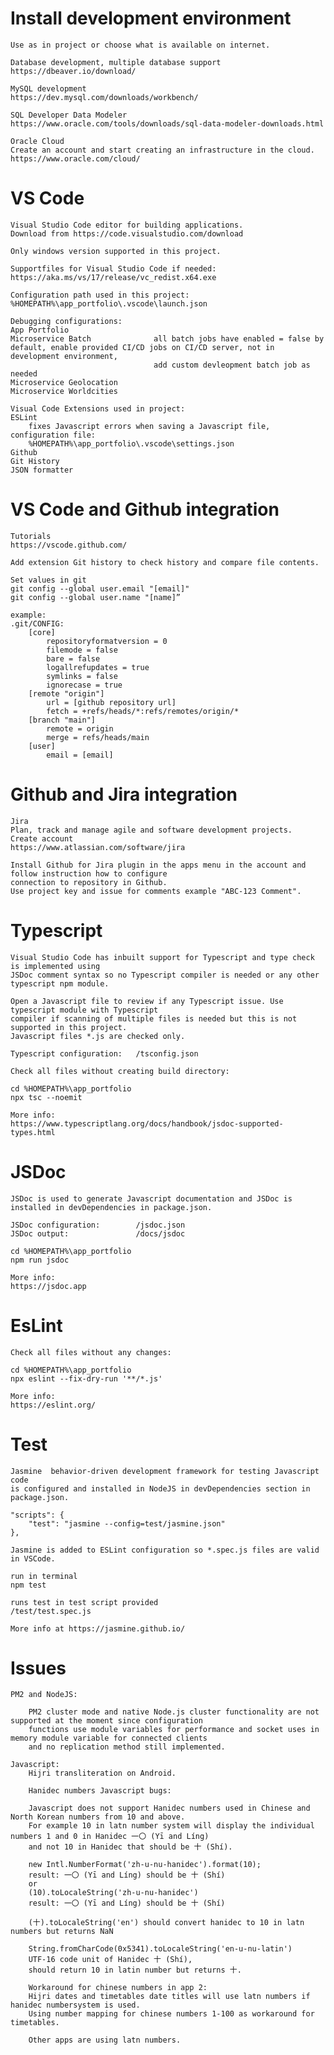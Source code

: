 # Install development environment

    Use as in project or choose what is available on internet.

    Database development, multiple database support
    https://dbeaver.io/download/

    MySQL development
    https://dev.mysql.com/downloads/workbench/

    SQL Developer Data Modeler
    https://www.oracle.com/tools/downloads/sql-data-modeler-downloads.html

    Oracle Cloud
    Create an account and start creating an infrastructure in the cloud.
    https://www.oracle.com/cloud/

# VS Code
    
    Visual Studio Code editor for building applications.
    Download from https://code.visualstudio.com/download
    
    Only windows version supported in this project.

    Supportfiles for Visual Studio Code if needed:
    https://aka.ms/vs/17/release/vc_redist.x64.exe 

    Configuration path used in this project:
    %HOMEPATH%\app_portfolio\.vscode\launch.json
    
    Debugging configurations:
    App Portfolio
    Microservice Batch              all batch jobs have enabled = false by default, enable provided CI/CD jobs on CI/CD server, not in development environment, 
                                    add custom devleopment batch job as needed
    Microservice Geolocation
    Microservice Worldcities

    Visual Code Extensions used in project:
    ESLint
        fixes Javascript errors when saving a Javascript file, configuration file:
        %HOMEPATH%\app_portfolio\.vscode\settings.json
    Github
    Git History
    JSON formatter

# VS Code and Github integration
    
    Tutorials
    https://vscode.github.com/

    Add extension Git history to check history and compare file contents.

    Set values in git
    git config --global user.email "[email]"
    git config --global user.name "[name]”

    example:
    .git/CONFIG:
		[core]
			repositoryformatversion = 0
			filemode = false
			bare = false
			logallrefupdates = true
			symlinks = false
			ignorecase = true
		[remote "origin"]
			url = [github repository url]
			fetch = +refs/heads/*:refs/remotes/origin/*
		[branch "main"]
			remote = origin
			merge = refs/heads/main
		[user]
			email = [email]

# Github and Jira integration

    Jira
    Plan, track and manage agile and software development projects.
    Create account
    https://www.atlassian.com/software/jira
    
    Install Github for Jira plugin in the apps menu in the account and follow instruction how to configure
    connection to repository in Github.
    Use project key and issue for comments example "ABC-123 Comment".

# Typescript

    Visual Studio Code has inbuilt support for Typescript and type check is implemented using 
	JSDoc comment syntax so no Typescript compiler is needed or any other typescript npm module.

	Open a Javascript file to review if any Typescript issue. Use typescript module with Typescript
	compiler if scanning of multiple files is needed but this is not supported in this project.
    Javascript files *.js are checked only.

    Typescript configuration:   /tsconfig.json

    Check all files without creating build directory:
    
    cd %HOMEPATH%\app_portfolio
    npx tsc --noemit
    
    More info:
    https://www.typescriptlang.org/docs/handbook/jsdoc-supported-types.html

# JSDoc

    JSDoc is used to generate Javascript documentation and JSDoc is installed in devDependencies in package.json.
    
    JSDoc configuration:        /jsdoc.json
    JSDoc output:               /docs/jsdoc
    
    cd %HOMEPATH%\app_portfolio
    npm run jsdoc

    More info:
    https://jsdoc.app
    

# EsLint

    Check all files without any changes:
    
    cd %HOMEPATH%\app_portfolio
    npx eslint --fix-dry-run '**/*.js'

    More info:
    https://eslint.org/

# Test 

    Jasmine  behavior-driven development framework for testing Javascript code 
    is configured and installed in NodeJS in devDependencies section in package.json.

    "scripts": {
        "test": "jasmine --config=test/jasmine.json"
    },
  
    Jasmine is added to ESLint configuration so *.spec.js files are valid in VSCode.

    run in terminal
    npm test

    runs test in test script provided
    /test/test.spec.js

    More info at https://jasmine.github.io/

# Issues
   
	PM2 and NodeJS:

    	PM2 cluster mode and native Node.js cluster functionality are not supported at the moment since configuration 
		functions use module variables for performance and socket uses in memory module variable for connected clients 
		and no replication method still implemented.

	Javascript:
		Hijri transliteration on Android.

		Hanidec numbers Javascript bugs:

		Javascript does not support Hanidec numbers used in Chinese and North Korean numbers from 10 and above. 
		For example 10 in latn number system will display the individual numbers 1 and 0 in Hanidec 一〇 (Yī and Líng) 
		and not 10 in Hanidec that should be 十 (Shí). 

		new Intl.NumberFormat('zh-u-nu-hanidec').format(10); 
		result: 一〇 (Yī and Líng) should be 十 (Shí)
		or
		(10).toLocaleString('zh-u-nu-hanidec')
		result: 一〇 (Yī and Líng) should be 十 (Shí)

		(十).toLocaleString('en') should convert hanidec to 10 in latn numbers but returns NaN

		String.fromCharCode(0x5341).toLocaleString('en-u-nu-latin') 
		UTF-16 code unit of Hanidec 十 (Shí),
		should return 10 in latin number but returns 十.

		Workaround for chinese numbers in app 2:
		Hijri dates and timetables date titles will use latn numbers if hanidec numbersystem is used.
		Using number mapping for chinese numbers 1-100 as workaround for timetables.
		
		Other apps are using latn numbers.